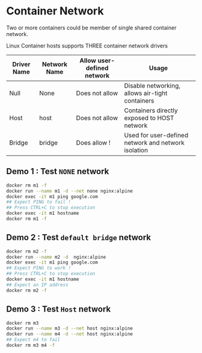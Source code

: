# Container Network

Two or more containers could be member of single shared container network.

Linux Container hosts supports THREE container network drivers

Driver Name | Network Name | Allow user-defined network | Usage
-----------|---------------|---------------------------|---
Null  |   None   | Does not allow | Disable networking, allows air-tight containers
Host  |   host   | Does not allow | Containers directly exposed to HOST network
Bridge |  bridge | Does allow ! | Used for user-defined network and network isolation



## Demo 1 : Test `NONE` network

```bash
docker rm m1 -f
docker run --name m1 -d --net none nginx:alpine
docker exec -it m1 ping google.com
## Expect PING to fail !
## Press CTRL+C to stop execution
docker exec -it m1 hostname
docker rm m1 -f
```



## Demo 2 : Test `default bridge` network

```bash
docker rm m2 -f
docker run --name m2 -d  nginx:alpine
docker exec -it m1 ping google.com
## Expect PING to work !
## Press CTRL+C to stop execution
docker exec -it m1 hostname
## Expect an IP address
docker rm m2 -f
```


## Demo 3 : Test `Host` network

```bash
docker rm m3
docker run --name m3 -d --net host nginx:alpine
docker run --name m4 -d --net host nginx:alpine
## Expect m4 to fail 
docker rm m3 m4 -f
```


